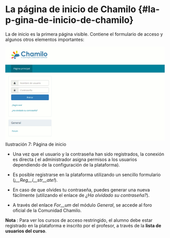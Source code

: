 # La página de inicio de Chamilo {#la-p-gina-de-inicio-de-chamilo}

La de inicio es la primera página visible. Contiene el formulario de acceso y algunos otros elementos importantes:

![](assets/images269.png)Ilustración 7: Página de inicio

*   Una vez que el usuario y la contraseña han sido registrados, la conexión es directa ( el administrador asigna permisos a los usuarios dependiendo de la configuración de la plataforma).

*   Es posible registrarse en la plataforma utilizando un sencillo formulario (_¡__Reg__í__str__ate!_).

*   En caso de que olvides tu contraseña, puedes generar una nueva fácilmente (utilizando el enlace de _¿Ha olvidado su contraseña?_).

*   A través del enlace _For__um_ del módulo _General_, se accede al foro oficial de la Comunidad Chamilo.

**Nota** : Para ver los cursos de acceso restringido, el alumno debe estar registrado en la plataforma e inscrito por el profesor, a través de la **lista de usuarios del curso**.